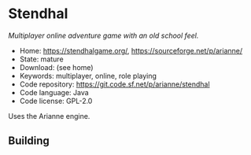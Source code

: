 # Stendhal

_Multiplayer online adventure game with an old school feel._

- Home: https://stendhalgame.org/, https://sourceforge.net/p/arianne/
- State: mature
- Download: (see home)
- Keywords: multiplayer, online, role playing
- Code repository: https://git.code.sf.net/p/arianne/stendhal
- Code language: Java
- Code license: GPL-2.0

Uses the Arianne engine.

## Building
